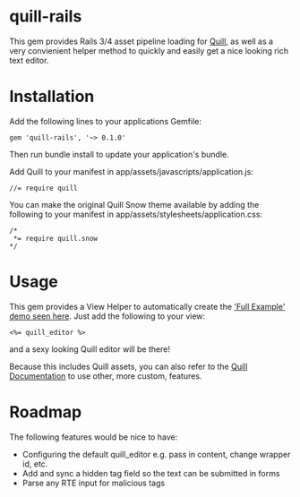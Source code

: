 # quill-rails
This gem provides Rails 3/4 asset pipeline loading for [Quill](http://quilljs.com/), as well as a very convienient helper method to quickly and easily get a nice looking rich text editor.

# Installation

Add the following lines to your applications Gemfile:

```
gem 'quill-rails', '~> 0.1.0'
```

Then run bundle install to update your application's bundle.

Add Quill to your manifest in app/assets/javascripts/application.js:

```
//= require quill
```

You can make the original Quill Snow theme available by adding the following to your manifest in app/assets/stylesheets/application.css:

```
/*
 *= require quill.snow
*/
```

# Usage

This gem provides a View Helper to automatically create the ['Full Example' demo seen here](http://quilljs.com/examples/#full-example). Just add the following to your view:

```
<%= quill_editor %>
```

and a sexy looking Quill editor will be there!

Because this includes Quill assets, you can also refer to the [Quill Documentation](http://quilljs.com/docs/editor/) to use other, more custom, features.

# Roadmap

The following features would be nice to have:

- Configuring the default quill_editor e.g. pass in content, change wrapper id, etc.
- Add and sync a hidden tag field so the text can be submitted in forms
- Parse any RTE input for malicious tags
